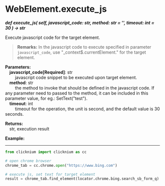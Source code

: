 # WebElement.execute_js

***def execute_js(
        self,
        javascript_code: str, 
        method: str = '', 
        timeout: int = 30
    ) -> str***  

Execute javascript code for the target element.  

> **Remarks:**
> In the javascript code to execute specified in parameter `javascript_code`, use "_context$.currentElement." for the target element.  

**Parameters:**  
    &emsp;**javascript_code[Required]**: str    
        &emsp;&emsp; javascript code snippet to be executed upon target element.  
    &emsp;**method**: str    
        &emsp;&emsp; the method to invoke that should be defined in the javascript code. If any parameter need to passed to the method, it can be included in this parameter value, for eg.: SetText(\"test\").  
    &emsp;**timeout**: int  
        &emsp;&emsp; timeout for the operation, the unit is second, and the default value is 30 seconds.  

**Returns:**  
    &emsp;str, execution result

**Example:**
***
```python
from clicknium import clicknium as cc

# open chrome browser
chrome_tab = cc.chrome.open("https://www.bing.com")

# execute js, set text for target element
result = chrome_tab.find_element(locator.chrome.bing.search_sb_form_q).execute_js("function SetText(text){_context$.currentElement.value = text; console.log(\"exit 0\"); return \"success\"}", "SetText(\"click\")")
```